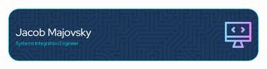 ![github-header-image](./github-header-image.png)

<!---
JacobFEV/JacobFEV is a ✨ special ✨ repository because its `README.md` (this file) appears on your GitHub profile.
You can click the Preview link to take a look at your changes.
--->
